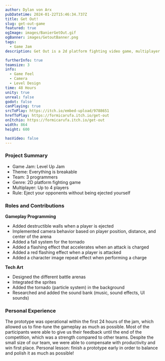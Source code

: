 ```yaml
---
author: Dylan von Arx
pubDatetime: 2024-01-22T15:46:34.737Z
title: Get Out!
slug: get-out-game
featured: true
ogImage: images/BanierGetOut.gif
ogBanner: images/GetoutBanner.png
tags:
  - Game Jam
description: Get Out is a 2d platform fighting video game, multiplayer up to 4 players. The only rule, eject your opponent without being ejected.

furtherInfo: true
teamsize: 3
info:
  - Game Feel
  - Camera
  - Level Design
time: 48 Hours
unity: true
unreal: false
godot: false
canPlaying: true
srcToPlay: https://itch.io/embed-upload/9788651
hrefToPlay: https://formicarufa.itch.io/get-out
onItchio: https://formicarufa.itch.io/get-out
width: 864
height: 600

hasVideo: false
---
```


<h3>Project Summary</h3>

- Game Jam: Level Up Jam
- Theme: Everything is breakable
- Team: 3 programmers
- Genre: 2D platform fighting game
- Multiplayer: Up to 4 players
- Rule: Eject your opponents without being ejected yourself

<h3>Roles and Contributions</h3>

<b>Gameplay Programming</b>

- Added destructible walls when a player is ejected
- Implemented camera behavior based on player position, distance, and center of the arena
- Added a fall system for the tornado
- Added a flashing effect that accelerates when an attack is charged
- Added a red flashing effect when a player is attacked
- Added a character image repeat effect when performing a charge

<b>Tech Art</b>

- Designed the different battle arenas
- Integrated the sprites
- Added the tornado (particle system) in the background
- Researched and added the sound bank (music, sound effects, UI sounds)

<h3>Personal Experience</h3>

The prototype was operational within the first 24 hours of the jam, which allowed us to fine-tune the gameplay as much as possible. Most of the participants were able to give us their feedback until the end of the competition, which was a strength compared to other teams. Despite the small size of our team, we were able to compensate with productivity and win first place. Personal lesson: finish a prototype early in order to balance and polish it as much as possible!
